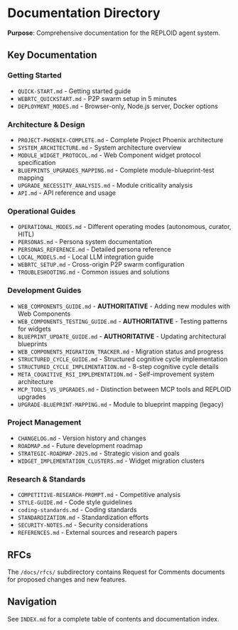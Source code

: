 # Documentation Directory

**Purpose**: Comprehensive documentation for the REPLOID agent system.

## Key Documentation

### Getting Started
- `QUICK-START.md` - Getting started guide
- `WEBRTC_QUICKSTART.md` - P2P swarm setup in 5 minutes
- `DEPLOYMENT_MODES.md` - Browser-only, Node.js server, Docker options

### Architecture & Design
- `PROJECT-PHOENIX-COMPLETE.md` - Complete Project Phoenix architecture
- `SYSTEM_ARCHITECTURE.md` - System architecture overview
- `MODULE_WIDGET_PROTOCOL.md` - Web Component widget protocol specification
- `BLUEPRINTS_UPGRADES_MAPPING.md` - Complete module-blueprint-test mapping
- `UPGRADE_NECESSITY_ANALYSIS.md` - Module criticality analysis
- `API.md` - API reference and usage

### Operational Guides
- `OPERATIONAL_MODES.md` - Different operating modes (autonomous, curator, HITL)
- `PERSONAS.md` - Persona system documentation
- `PERSONAS_REFERENCE.md` - Detailed persona reference
- `LOCAL_MODELS.md` - Local LLM integration guide
- `WEBRTC_SETUP.md` - Cross-origin P2P swarm configuration
- `TROUBLESHOOTING.md` - Common issues and solutions

### Development Guides
- `WEB_COMPONENTS_GUIDE.md` - **AUTHORITATIVE** - Adding new modules with Web Components
- `WEB_COMPONENTS_TESTING_GUIDE.md` - **AUTHORITATIVE** - Testing patterns for widgets
- `BLUEPRINT_UPDATE_GUIDE.md` - **AUTHORITATIVE** - Updating architectural blueprints
- `WEB_COMPONENTS_MIGRATION_TRACKER.md` - Migration status and progress
- `STRUCTURED_CYCLE_GUIDE.md` - Structured cognitive cycle implementation
- `STRUCTURED_CYCLE_IMPLEMENTATION.md` - 8-step cognitive cycle details
- `META_COGNITIVE_RSI_IMPLEMENTATION.md` - Self-improvement system architecture
- `MCP_TOOLS_VS_UPGRADES.md` - Distinction between MCP tools and REPLOID upgrades
- `UPGRADE-BLUEPRINT-MAPPING.md` - Module to blueprint mapping (legacy)

### Project Management
- `CHANGELOG.md` - Version history and changes
- `ROADMAP.md` - Future development roadmap
- `STRATEGIC-ROADMAP-2025.md` - Strategic vision and goals
- `WIDGET_IMPLEMENTATION_CLUSTERS.md` - Widget migration clusters

### Research & Standards
- `COMPETITIVE-RESEARCH-PROMPT.md` - Competitive analysis
- `STYLE-GUIDE.md` - Code style guidelines
- `coding-standards.md` - Coding standards
- `STANDARDIZATION.md` - Standardization efforts
- `SECURITY-NOTES.md` - Security considerations
- `REFERENCES.md` - External sources and research papers

## RFCs

The `/docs/rfcs/` subdirectory contains Request for Comments documents for proposed changes and new features.

## Navigation

See `INDEX.md` for a complete table of contents and documentation index.
